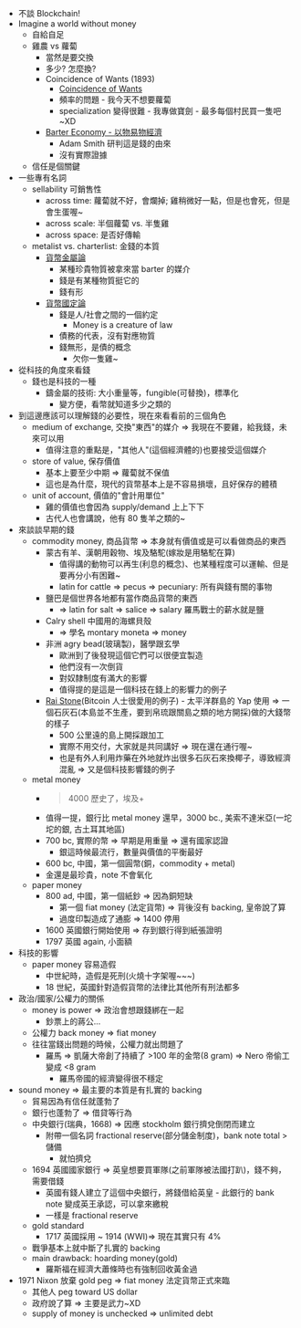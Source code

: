 - 不談 Blockchain!
- Imagine a world without money
    - 自給自足
    - 雞農 vs 蘿蔔
        - 當然是要交換
        - 多少? 怎麼換?
        - Coincidence of Wants (1893)
            - [Coincidence of Wants](https://en.wikipedia.org/wiki/Coincidence_of_wants)
            - 頻率的問題 - 我今天不想要蘿蔔
            - specialization 變得很難 - 我專做寶劍 - 最多每個村民買一隻吧~XD
        - [Barter Economy - 以物易物經濟](https://en.wikipedia.org/wiki/Barter)
            - Adam Smith 研判這是錢的由來
            - 沒有實際證據
    - 信任是個關鍵
- 一些專有名詞
    - sellability 可銷售性
        - across time: 蘿蔔就不好，會爛掉; 雞稍微好一點，但是也會死，但是會生蛋喔~
        - across scale: 半個蘿蔔 vs. 半隻雞
        - across space: 是否好傳輸
    - metalist vs. charterlist: 金錢的本質
        - [貨幣金屬論](https://en.wikipedia.org/wiki/Metallism)
            - 某種珍貴物質被拿來當 barter 的媒介
            - 錢是有某種物質挺它的
            - 錢有形
        - [貨幣國定論](https://en.wikipedia.org/wiki/Chartalism)
            - 錢是人/社會之間的一個約定
                - Money is a creature of law
            - 債務的代表，沒有對應物質
            - 錢無形，是債的概念
                - 欠你一隻雞~
- 從科技的角度來看錢
    - 錢也是科技的一種
        - 鑄金屬的技術: 大小重量等，fungible(可替換)，標準化
            - 變方便，看幣就知道多少之類的
- 到這邊應該可以理解錢的必要性，現在來看看前的三個角色
    - medium of exchange, 交換"東西"的媒介 => 我現在不要雞，給我錢，未來可以用
        - 值得注意的重點是，"其他人"(這個經濟體的)也要接受這個媒介
    - store of value, 保存價值
        - 基本上要至少中期 => 蘿蔔就不保值
        - 這也是為什麼，現代的貨幣基本上是不容易損壞，且好保存的體積
    - unit of account, 價值的"會計用單位"
        - 雞的價值也會因為 supply/demand 上上下下
        - 古代人也會講說，他有 80 隻羊之類的~
- 來談談早期的錢
    - commodity money, 商品貨幣 => 本身就有價值或是可以看做商品的東西
        - 蒙古有羊、漢朝用穀物、埃及駱駝(嫁妝是用駱駝在算)
            - 值得講的動物可以再生(利息的概念)、也某種程度可以運輸、但是要再分小有困難~
            - latin for cattle => pecus => pecuniary: 所有與錢有關的事物            
        - 鹽巴是個世界各地都有當作商品貨幣的東西 
            - => latin for salt => salice => salary 羅馬戰士的薪水就是鹽
        - Calry shell 中國用的海螺貝殼 
            - => 學名 montary moneta => money
        - 非洲 agry bead(玻璃製)，醫學跟玄學
            - 歐洲到了後發現這個它們可以很便宜製造
            - 他們沒有一次倒貨
            - 對奴隸制度有滿大的影響
            - 值得提的是這是一個科技在錢上的影響力的例子
        - [Rai Stone](https://en.wikipedia.org/wiki/Rai_stones)(Bitcoin 人士很愛用的例子) - 太平洋群島的 Yap 使用 => 一個石灰石(本島並不生產，要到帛琉跟關島之類的地方開採)做的大錢幣的樣子
            - 500 公里遠的島上開採跟加工
            - 實際不用交付，大家就是共同講好 => 現在還在通行喔~
            - 也是有外人利用炸藥在外地就炸出很多石灰石來換椰子，導致經濟混亂 => 又是個科技影響錢的例子
    - metal money
        - >4000 歷史了，埃及+
        - 值得一提，銀行比 metal money 還早，3000 bc., 美索不達米亞(一坨坨的銀, 古土耳其地區)
        - 700 bc, 實際的幣 => 早期是用重量 => 還有國家認證
            - 銀這時候最流行，數量與價值的平衡最好
        - 600 bc, 中國，第一個圓幣(銅，commodity + metal)
        - 金還是最珍貴，note 不會氧化
    - paper money
        - 800 ad, 中國，第一個紙鈔 => 因為銅短缺
            - 第一個 fiat money (法定貨幣) => 背後沒有 backing, 皇帝說了算
            - 過度印製造成了通膨 => 1400 停用
        - 1600 英國銀行開始使用 => 存到銀行得到紙張證明
        - 1797 英國 again, 小面額
- 科技的影響
    - paper money 容易造假
        - 中世紀時，造假是死刑(火燒十字架喔~~~)
        - 18 世紀，英國針對造假貨幣的法律比其他所有刑法都多
- 政治/國家/公權力的關係
    - money is power => 政治會想跟錢綁在一起
        - 鈔票上的蔣公...
    - 公權力 back money => fiat money
    - 往往當錢出問題的時候，公權力就出問題了
        - 羅馬 => 凱薩大帝創了持續了 >100 年的金幣(8 gram) => Nero 帝偷工變成 <8 gram
            - 羅馬帝國的經濟變得很不穩定
- sound money => 最主要的本質是有扎實的 backing
    - 貿易因為有信任就蓬勃了
    - 銀行也蓬勃了 => 借貸等行為
    - 中央銀行(瑞典，1668) => 因應 stockholm 銀行擠兌倒閉而建立
        - 附帶一個名詞 fractional reserve(部分儲金制度)，bank note total > 儲備
            - 就怕擠兌
    - 1694 英國國家銀行 => 英皇想要買軍隊(之前軍隊被法國打趴)，錢不夠，需要借錢
        - 英國有錢人建立了這個中央銀行，將錢借給英皇 - 此銀行的 bank note 變成英王承認，可以拿來繳稅
        - 一樣是 fractional reserve
    - gold standard
        - 1717 英國採用 ~ 1914 (WWI)=> 現在其實只有 4%
    - 戰爭基本上就中斷了扎實的 backing
    - main drawback: hoarding money(gold)
        - 羅斯福在經濟大蕭條時也有強制回收黃金過
- 1971 Nixon 放棄 gold peg => fiat money 法定貨幣正式來臨
    - 其他人 peg toward US dollar
    - 政府說了算 => 主要是武力~XD
    - supply of money is unchecked => unlimited debt